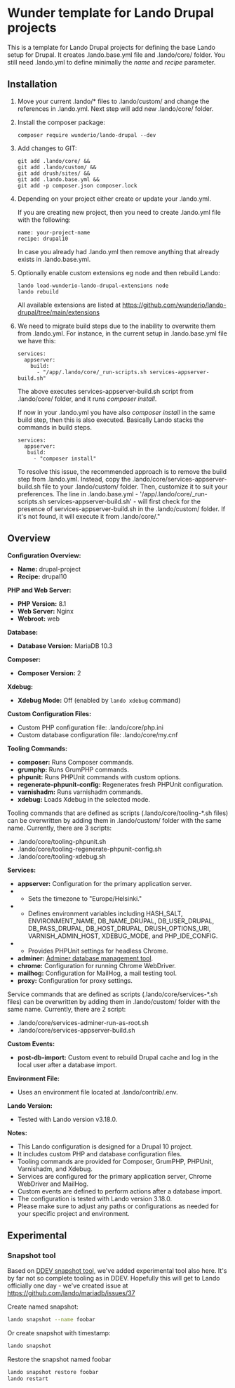 # Wunder template for Lando Drupal projects

This is a template for Lando Drupal projects for defining the base Lando setup for Drupal.
It creates .lando.base.yml file and .lando/core/ folder. You still need .lando.yml to define
minimally the *name* and *recipe* parameter.

## Installation

1. Move your current .lando/* files to .lando/custom/ and change the references in .lando.yml. Next step will add new .lando/core/ folder.

2. Install the composer package:

   ```
   composer require wunderio/lando-drupal --dev
   ```

3. Add changes to GIT:
   ```
   git add .lando/core/ &&
   git add .lando/custom/ &&
   git add drush/sites/ &&
   git add .lando.base.yml &&
   git add -p composer.json composer.lock
   ```

4. Depending on your project either create or update your .lando.yml.

   If you are creating new project, then you need to create .lando.yml file with the following:
   ```
   name: your-project-name
   recipe: drupal10
   ```

   In case you already had .lando.yml then remove anything that already exists in
   .lando.base.yml.

5. Optionally enable custom extensions eg node and then rebuild Lando:
   ```
   lando load-wunderio-lando-drupal-extensions node
   lando rebuild
   ```

   All available extensions are listed at https://github.com/wunderio/lando-drupal/tree/main/extensions

6. We need to migrate build steps due to the inability to overwrite them from .lando.yml. For instance, in
   the current setup in .lando.base.yml file we have this:

   ```
   services:
     appserver:
       build:
         - "/app/.lando/core/_run-scripts.sh services-appserver-build.sh"
   ```

   The above executes services-appserver-build.sh script from .lando/core/ folder, and it runs *composer install*.

   If now in your .lando.yml you have also *composer install* in the same build step, then this is also executed.
   Basically Lando stacks the commands in build steps.

   ```
   services:
     appserver:
      build:
        - "composer install"
   ```

   To resolve this issue, the recommended approach is to remove the build step from .lando.yml. Instead, copy the
   .lando/core/services-appserver-build.sh file to your .lando/custom/ folder.
   Then, customize it to suit your preferences. The line in .lando.base.yml -
   '/app/.lando/core/_run-scripts.sh services-appserver-build.sh' - will first check for the presence of
   services-appserver-build.sh in the .lando/custom/ folder. If it's not found, it will execute it from .lando/core/."

## Overview

**Configuration Overview:**

- **Name:** drupal-project
- **Recipe:** drupal10

**PHP and Web Server:**

- **PHP Version:** 8.1
- **Web Server:** Nginx
- **Webroot:** web

**Database:**

- **Database Version:** MariaDB 10.3

**Composer:**

- **Composer Version:** 2

**Xdebug:**

- **Xdebug Mode:** Off (enabled by `lando xdebug` command)

**Custom Configuration Files:**

- Custom PHP configuration file: .lando/core/php.ini
- Custom database configuration file: .lando/core/my.cnf

**Tooling Commands:**

- **composer:** Runs Composer commands.
- **grumphp:** Runs GrumPHP commands.
- **phpunit:** Runs PHPUnit commands with custom options.
- **regenerate-phpunit-config:** Regenerates fresh PHPUnit configuration.
- **varnishadm:** Runs varnishadm commands.
- **xdebug:** Loads Xdebug in the selected mode.

Tooling commands that are defined as scripts (.lando/core/tooling-*.sh files) can be overwritten
by adding them in .lando/custom/ folder with the same name.
Currently, there are 3 scripts:

 - .lando/core/tooling-phpunit.sh
 - .lando/core/tooling-regenerate-phpunit-config.sh
 - .lando/core/tooling-xdebug.sh

**Services:**

- **appserver:** Configuration for the primary application server.
- - Sets the timezone to "Europe/Helsinki."
- - Defines environment variables including HASH_SALT, ENVIRONMENT_NAME, DB_NAME_DRUPAL, DB_USER_DRUPAL, DB_PASS_DRUPAL, DB_HOST_DRUPAL, DRUSH_OPTIONS_URI, VARNISH_ADMIN_HOST, XDEBUG_MODE, and PHP_IDE_CONFIG.
- - Provides PHPUnit settings for headless Chrome.
- **adminer:** [Adminer database management tool](https://github.com/dehy/docker-adminer).
- **chrome:** Configuration for running Chrome WebDriver.
- **mailhog:** Configuration for MailHog, a mail testing tool.
- **proxy:** Configuration for proxy settings.

Service commands that are defined as scripts (.lando/core/services-*.sh files) can be overwritten
by adding them in .lando/custom/ folder with the same name.
Currently, there are 2 script:

- .lando/core/services-adminer-run-as-root.sh
- .lando/core/services-appserver-build.sh

**Custom Events:**

- **post-db-import:** Custom event to rebuild Drupal cache and log in the local user after a database import.

**Environment File:**

- Uses an environment file located at .lando/contrib/.env.

**Lando Version:**

- Tested with Lando version v3.18.0.

**Notes:**

- This Lando configuration is designed for a Drupal 10 project.
- It includes custom PHP and database configuration files.
- Tooling commands are provided for Composer, GrumPHP, PHPUnit, Varnishadm, and Xdebug.
- Services are configured for the primary application server, Chrome WebDriver and MailHog.
- Custom events are defined to perform actions after a database import.
- The configuration is tested with Lando version 3.18.0.
- Please make sure to adjust any paths or configurations as needed for your specific project and environment.

## Experimental

### Snapshot tool

Based on [DDEV snapshot tool](https://ddev.readthedocs.io/en/latest/users/usage/commands/#snapshot), we've added experimental tool also here. It's by far not
so complete tooling as in DDEV. Hopefully this will get to Lando officially one day -
we've created issue at https://github.com/lando/mariadb/issues/37


Create named snapshot:
```bash
lando snapshot --name foobar
```
Or create snapshot with timestamp:
```bash
lando snapshot
```

Restore the snapshot named foobar
```bash
lando snapshot restore foobar
lando restart
```
